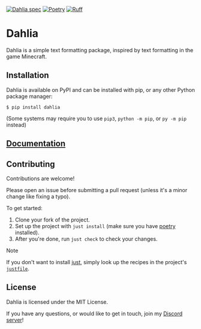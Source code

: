 [![Dahlia spec](https://img.shields.io/badge/Dahlia%20spec-v1.0-pink?style=flat)](https://github.com/dahlia-lib/spec)
[![Poetry](https://img.shields.io/endpoint?url=https://python-poetry.org/badge/v0.json)](https://python-poetry.org/)
[![Ruff](https://img.shields.io/endpoint?url=https://raw.githubusercontent.com/astral-sh/ruff/main/assets/badge/v2.json)](https://github.com/astral-sh/ruff)

# Dahlia

Dahlia is a simple text formatting package, inspired by text formatting in the
game Minecraft.

## Installation

Dahlia is available on PyPI and can be installed with pip, or any other Python
package manager:
```console
$ pip install dahlia
```
(Some systems may require you to use `pip3`, `python -m pip`, or `py -m pip`
instead)

## [Documentation]

## Contributing
Contributions are welcome!

Please open an issue before submitting a pull request (unless it's a minor
change like fixing a typo).

To get started:
1. Clone your fork of the project.
2. Set up the project with `just install` (make sure you have [poetry]
   installed).
3. After you're done, run `just check` to check your changes.

> [!Note]
> If you don't want to install [just], simply look up the recipes
> in the project's [`justfile`][justfile].


## License

Dahlia is licensed under the MIT License.

If you have any questions, or would like to get in touch, join my
[Discord server]!

[Discord server]: https://discord.gg/C8QE5tVQEq
[Documentation]: https://dahlia-lib.github.io/dahlia/
[just]: https://github.com/casey/just
[justfile]: https://github.com/dahlia-lib/dahlia/blob/master/justfile
[poetry]: https://python-poetry.org/
